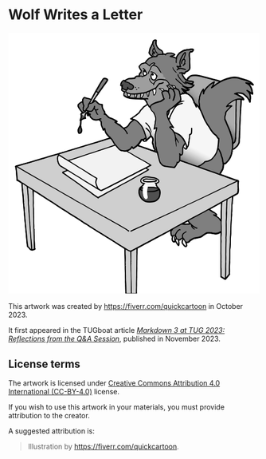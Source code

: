 # Wolf Writes a Letter

 ![artwork](wolf-letter.png "Wolf Writes a Letter by <https://fiverr.com/quickcartoon>")

This artwork was created by <https://fiverr.com/quickcartoon> in October 2023.

It first appeared in the TUGboat article [_Markdown 3 at TUG 2023: Reflections from the Q&A Session_][tb138], published in November 2023.

## License terms

The artwork is licensed under [Creative Commons Attribution 4.0 International (CC-BY-4.0)][cc-by] license.

If you wish to use this artwork in your materials, you must provide attribution to the creator.

A suggested attribution is:

> Illustration by <https://fiverr.com/quickcartoon>.

 [tb138]: https://www.tug.org/TUGboat/tb44-3/tb138starynovotny-markdown-qa.pdf
 [cc-by]: https://creativecommons.org/licenses/by/4.0/legalcode
